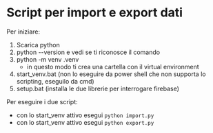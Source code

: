 # Script per import e export dati

Per iniziare:

1. Scarica python
2. python --version e vedi se ti riconosce il comando
3. python -m venv .venv
    - in questo modo ti crea una cartella con il virtual environment
4. start_venv.bat (non lo eseguire da power shell che non supporta lo scripting, eseguilo da cmd)
5. setup.bat (installa le due librerie per interrogare firebase)

Per eseguire i due script:

- con lo start_venv attivo esegui `python import.py`
- con lo start_venv attivo esegui `python export.py`
